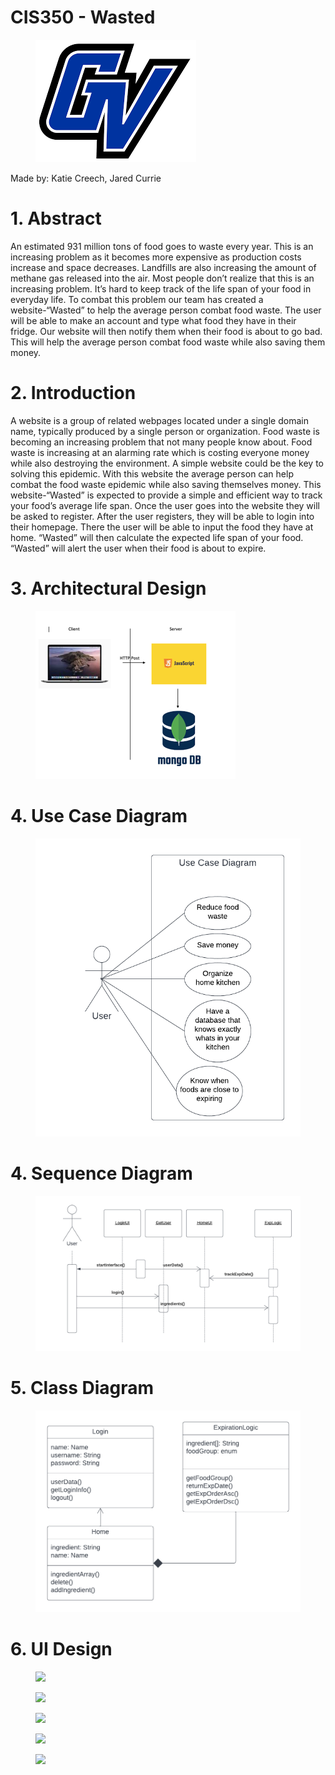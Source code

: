 <h1>CIS350 - Wasted </h1>

<figure>
<img src="GV.png"> </img>
</figure>

Made by: Katie Creech, Jared Currie

<h1>1. Abstract</h1>
An estimated 931 million tons of food goes to waste every year. This is an increasing problem as it becomes more expensive as production costs increase and space decreases. Landfills are also increasing the amount of methane gas released into the air. Most people don’t realize that this is an increasing problem. It’s hard to keep track of the life span of your food in everyday life. To combat this problem our team has created a website-“Wasted” to help the average person combat food waste. The user will be able to make an account and type what food they have in their fridge. Our website will then notify them when their food is about to go bad. This will help the average person combat food waste while also saving them money.

<h1>2. Introduction</h1>
 
 A website is a group of related webpages located under a single domain name, typically produced by a single person or organization. Food waste is becoming an increasing problem that not many people know about. Food waste is increasing at an alarming rate which is costing everyone money while also destroying the environment. A simple website could be the key to solving this epidemic. With this website the  average person can help combat the food waste epidemic while also saving themselves money. This website-“Wasted” is expected to provide a simple and efficient way to track your food’s average life span. Once the user goes into the website they will be asked to register. After the user registers, they will be able to login into their homepage. There the user will be able to input the food they have at home. “Wasted” will then calculate the expected life span of your food. “Wasted” will alert the user when their food is about to expire.

<h1>3. Architectural Design</h1>

<figure>
<img src="Arch Design Small.png"> </img>
</figure>

<h1>4. Use Case Diagram</h1>
<figure>
<img src="CIS 350 UML.png"> </img>
</figure>

<h1>4. Sequence Diagram</h1>
<figure>
<img src="CIS 350 Sequence Diagram.png"> </img>
</figure>

<h1>5. Class Diagram</h1>
<figure>
<img src="Class Diagram.png"> </img>
</figure>

<h1>6. UI Design</h1>
<figure>
<img src="https://user-images.githubusercontent.com/113372710/193965283-2cc88a4d-46a9-4e9d-8991-800cdaf30b46.png"> </img>
</figure>

<figure>
 <img src="https://user-images.githubusercontent.com/113372710/193965944-cf6fb210-d0bc-47a7-891a-40648f1b4be8.png"> </img>
 </figure>
 
 <figure>
 <img src="https://user-images.githubusercontent.com/113372710/193966100-4288d839-bea2-4bea-9a2b-106a53c35ff7.png"> </img>
 </figure>
 
 <figure>
 <img src="https://user-images.githubusercontent.com/113372710/193966111-fd8587dd-225a-4751-8bc1-a937c4ef487e.png"> </img>
 </figure>
 
 <figure>
 <img src="https://user-images.githubusercontent.com/113372710/193966116-b1ce4225-6aec-46ce-979c-052ea81d11d6.png"> </img>
 </figure>
 
